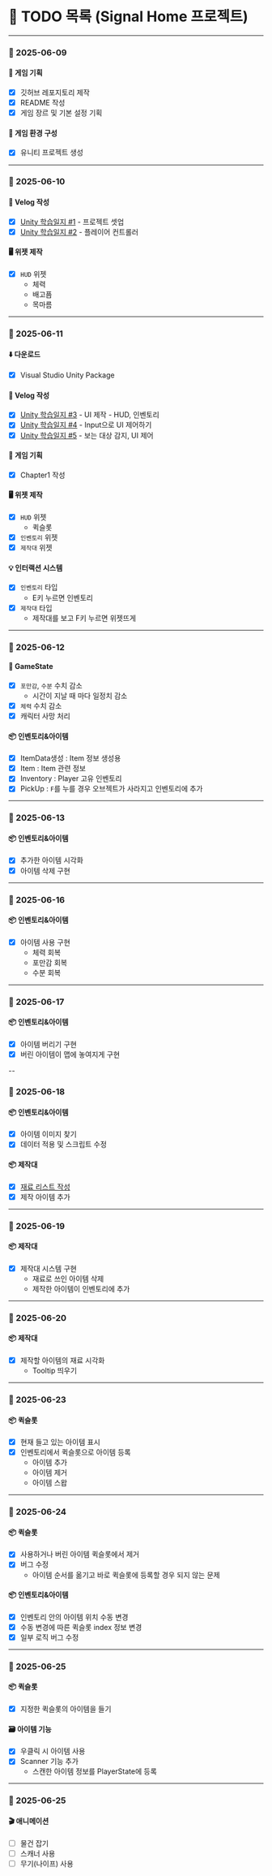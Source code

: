 # 📝 TODO 목록 (Signal Home 프로젝트)

---

### 📅 2025-06-09

#### 📖 게임 기획

- [x] 깃허브 레포지토리 제작
- [x] README 작성
- [x] 게임 장르 및 기본 설정 기획

#### 🧱 게임 환경 구성

- [x] 유니티 프로젝트 생성

---

### 📅 2025-06-10

#### 📒 Velog 작성

- [x] [Unity 학습일지 #1](https://velog.io/@ye-seong/1-%ED%94%84%EB%A1%9C%EC%A0%9D%ED%8A%B8-%EC%85%8B%EC%97%85) - 프로젝트 셋업
- [x] [Unity 학습일지 #2](https://velog.io/@ye-seong/2-%ED%94%8C%EB%A0%88%EC%9D%B4%EC%96%B4-%EC%BB%A8%ED%8A%B8%EB%A1%A4%EB%9F%AC) - 플레이어 컨트롤러

#### 🖥️ 위젯 제작

- [x] `HUD` 위젯
    - 체력
    - 배고픔
    - 목마름

---

### 📅 2025-06-11

#### ⬇️ 다운로드

- [x] Visual Studio Unity Package

#### 📒 Velog 작성

- [x] [Unity 학습일지 #3](https://velog.io/@ye-seong/Unity-C-UI-%EC%A0%9C%EC%9E%91) - UI 제작 - HUD, 인벤토리
- [x] [Unity 학습일지 #4](https://velog.io/@ye-seong/Unity-C-Input%EC%9C%BC%EB%A1%9C-UI-%EC%A0%9C%EC%96%B4%ED%95%98%EA%B8%B0) - Input으로 UI 제어하기
- [x] [Unity 학습일지 #5](https://velog.io/@ye-seong/Unity-C-%EB%B3%B4%EB%8A%94-%EB%8C%80%EC%83%81-%EA%B0%90%EC%A7%80-UI%EC%A0%9C%EC%96%B4) - 보는 대상 감지, UI 제어

#### 📖 게임 기획

- [x] Chapter1 작성

#### 🖥️ 위젯 제작

- [x] `HUD` 위젯
    - 퀵슬롯
- [x] `인벤토리` 위젯
- [x] `제작대` 위젯

#### 💡 인터랙션 시스템
- [x] `인벤토리` 타입
    - E키 누르면 인벤토리
- [x] `제작대` 타입
    - 제작대를 보고 F키 누르면 위젯뜨게

---

### 📅 2025-06-12

#### 🔧 GameState
- [x] `포만감`, `수분` 수치 감소
    - 시간이 지날 때 마다 일정치 감소
- [x] `체력` 수치 감소
- [x] 캐릭터 사망 처리

#### 📦 인벤토리&아이템
- [x] ItemData생성 : Item 정보 생성용
- [x] Item : Item 관련 정보
- [x] Inventory : Player 고유 인벤토리
- [x] PickUp : `F`를 누를 경우 오브젝트가 사라지고 인벤토리에 추가

---

### 📅 2025-06-13

#### 📦 인벤토리&아이템
- [x] 추가한 아이템 시각화
- [x] 아이템 삭제 구현

---

### 📅 2025-06-16

#### 📦 인벤토리&아이템
- [x] 아이템 사용 구현
    - 체력 회복
    - 포만감 회복
    - 수분 회복

---

### 📅 2025-06-17

#### 📦 인벤토리&아이템
- [x] 아이템 버리기 구현
- [x] 버린 아이템이 맵에 놓여지게 구현

--

### 📅 2025-06-18

#### 📦 인벤토리&아이템
- [x] 아이템 이미지 찾기
- [x] 데이터 적용 및 스크립트 수정

#### 📦 제작대
- [x] [재료 리스트 작성](/ItemList.md)
- [x] 제작 아이템 추가

---

### 📅 2025-06-19

#### 📦 제작대
- [x] 제작대 시스템 구현
    - 재료로 쓰인 아이템 삭제
    - 제작한 아이템이 인벤토리에 추가

---

### 📅 2025-06-20

#### 📦 제작대
- [x] 제작할 아이템의 재료 시각화
    - Tooltip 띄우기

---

### 📅 2025-06-23

#### 📦 퀵슬롯
- [x] 현재 들고 있는 아이템 표시
- [x] 인벤토리에서 퀵슬롯으로 아이템 등록
    - 아이템 추가
    - 아이템 제거
    - 아이템 스왑

---

### 📅 2025-06-24

#### 📦 퀵슬롯
- [x] 사용하거나 버린 아이템 퀵슬롯에서 제거
- [x] 버그 수정
    - 아이템 순서를 옮기고 바로 퀵슬롯에 등록할 경우 되지 않는 문제

#### 📦 인벤토리&아이템
- [x] 인벤토리 안의 아이템 위치 수동 변경
- [x] 수동 변경에 따른 퀵슬롯 index 정보 변경
- [x] 일부 로직 버그 수정

---

### 📅 2025-06-25

#### 📦 퀵슬롯
- [x] 지정한 퀵슬롯의 아이템을 들기

#### 🗃️ 아이템 기능
- [x] 우클릭 시 아이템 사용
- [x] Scanner 기능 추가
    - 스캔한 아이템 정보를 PlayerState에 등록

---

### 📅 2025-06-25

#### 🎬 애니메이션
- [ ] 물건 잡기
- [ ] 스캐너 사용
- [ ] 무기(나이프) 사용